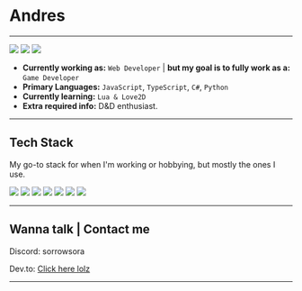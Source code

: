 
# Andres
---
<p>
  <img src="https://img.shields.io/badge/STATUS-ALIVE_RN-blue?style=for-the-badge&logo=matrix&logoColor=black" />
  <img src="https://img.shields.io/badge/ARIZONA_DRINKS-ENJOYER-ff0080?style=for-the-badge&logo=brain&logoColor=white" />
  <img src="https://img.shields.io/badge/IDK_WHAT-PUT_HERE-red?style=for-the-badge&logo=lock&logoColor=white" />
</p>

- **Currently working as:** `Web Developer` | **but my goal is to fully work as a:** `Game Developer`
- **Primary Languages:** `JavaScript`, `TypeScript`, `C#`, `Python`
- **Currently learning:** `Lua & Love2D`
- **Extra required info:** D&D enthusiast.

---

## Tech Stack
My go-to stack for when I'm working or hobbying, but mostly the ones I use.
<p>
  <img src="https://img.shields.io/badge/JavaScript-ffff00?style=for-the-badge&logo=javascript&logoColor=black" />
  <img src="https://img.shields.io/badge/TypeScript-blue?style=for-the-badge&logo=typescript&logoColor=white" />

  <img src="https://img.shields.io/badge/C%23-9932cc?style=for-the-badge&logo=csharp&logoColor=white" />
  <img src="https://img.shields.io/badge/Python-00ff41?style=for-the-badge&logo=python&logoColor=black" />
  <img src="https://img.shields.io/badge/Godot-478CBF?style=for-the-badge&logo=godotengine&logoColor=white"/>
  <img src="https://img.shields.io/badge/MonoGame-E73C00?style=for-the-badge&logo=monogame&logoColor=white"/>
  <img src="https://img.shields.io/badge/Git-red?style=for-the-badge&logo=git&logoColor=white"/>
</p>

---

## Wanna talk | Contact me

Discord: sorrowsora

Dev.to: [Click here lolz](https://dev.to/sorrowsora)

---
